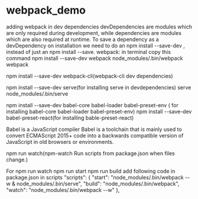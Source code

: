 # webpack_demo
adding webpack in dev dependencies
devDependencies are modules which are only required during development, while dependencies are modules which are also required at runtime. To save a dependency as a devDependency on installation we need to do an npm install --save-dev , instead of just an npm install --save.
webpack:
in terminal copy this command
npm install --save-dev webpack
node_modules/.bin/webpack 
webpack

npm install --save-dev webpack-cli(webpack-cli dev dependencies)

npm install --save-dev serve(for installing serve in devdependencies)
serve
node_modules/.bin/serve

npm install --save-dev babel-core babel-loader babel-preset-env ( for installing babel-core babel-loader babel-preset-env)
npm install --save-dev babel-preset-react(for installing bable-preset-react)

Babel is a JavaScript compiler
Babel is a toolchain that is mainly used to convert ECMAScript 2015+ code into a backwards compatible version of JavaScript in old browsers or environments.


 npm run watch(npm-watch
Run scripts from package.json when files change.)


For npm run watch
npm run start
npm run build
add following code in package.json in scripts
"scripts": {
    "start": "node_modules/.bin/webpack --w & node_modules/.bin/serve",
    "build": "node_modules/.bin/webpack",
    "watch": "node_modules/.bin/webpack --w"
  },

